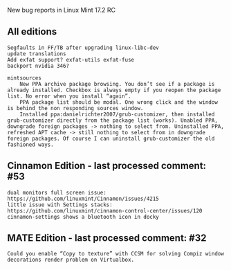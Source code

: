 New bug reports in Linux Mint 17.2 RC

All editions
------------
	Segfaults in FF/TB after upgrading linux-libc-dev
	update translations
	Add exfat support? exfat-utils exfat-fuse
	backport nvidia 346?

	mintsources
		New PPA archive package browsing. You don’t see if a package is already installed. Checkbox is always empty if you reopen the package list. No error when you install “again”.
		PPA package list should be modal. One wrong click and the window is behind the non responding sources window.
		Installed ppa:danielrichter2007/grub-customizer, then installed grub-customizer directly from the package list (works). Unabled PPA, downgrade foreign packages -> nothing to select from. Uninstalled PPA, refreshed APT cache -> still nothing to select from in downgrade foreign packages. Of course I can uninstall grub-customizer the old fashioned ways.


Cinnamon Edition - last processed comment: #53
----------------------------------------------
	dual monitors full screen issue: https://github.com/linuxmint/Cinnamon/issues/4215
	little issue with Settings stacks: https://github.com/linuxmint/cinnamon-control-center/issues/120
	cinnamon-settings shows a bluetooth icon in docky


MATE Edition - last processed comment: #32
------------------------------------------
	Could you enable “Copy to texture” with CCSM for solving Compiz window decorations render problem on Virtualbox.

